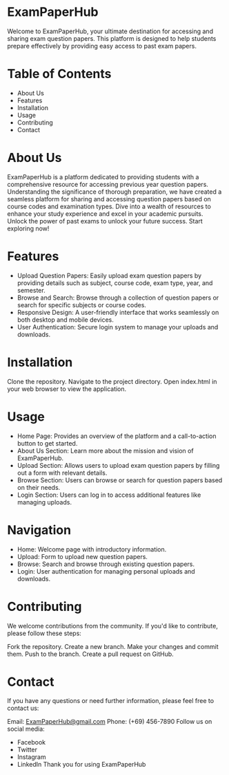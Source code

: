 # ExamPaperHub
Welcome to ExamPaperHub, your ultimate destination for accessing and sharing exam question papers. This platform is designed to help students prepare effectively by providing easy access to past exam papers.

# Table of Contents
- About Us
- Features
- Installation
- Usage
- Contributing
- Contact
# About Us
ExamPaperHub is a platform dedicated to providing students with a comprehensive resource for accessing previous year question papers. Understanding the significance of thorough preparation, we have created a seamless platform for sharing and accessing question papers based on course codes and examination types. Dive into a wealth of resources to enhance your study experience and excel in your academic pursuits. Unlock the power of past exams to unlock your future success. Start exploring now!

# Features
- Upload Question Papers: Easily upload exam question papers by providing details such as subject, course code, exam type, year, and semester.
- Browse and Search: Browse through a collection of question papers or search for specific subjects or course codes.
- Responsive Design: A user-friendly interface that works seamlessly on both desktop and mobile devices.
- User Authentication: Secure login system to manage your uploads and downloads.
# Installation
Clone the repository.
Navigate to the project directory.
Open index.html in your web browser to view the application.
# Usage
- Home Page: Provides an overview of the platform and a call-to-action button to get started.
- About Us Section: Learn more about the mission and vision of ExamPaperHub.
- Upload Section: Allows users to upload exam question papers by filling out a form with relevant details.
- Browse Section: Users can browse or search for question papers based on their needs.
- Login Section: Users can log in to access additional features like managing uploads.
# Navigation
- Home: Welcome page with introductory information.
- Upload: Form to upload new question papers.
- Browse: Search and browse through existing question papers.
- Login: User authentication for managing personal uploads and downloads.
# Contributing
We welcome contributions from the community. If you'd like to contribute, please follow these steps:

Fork the repository.
Create a new branch.
Make your changes and commit them.
Push to the branch.
Create a pull request on GitHub.


# Contact
If you have any questions or need further information, please feel free to contact us:

Email: ExamPaperHub@gmail.com
Phone: (+69) 456-7890
Follow us on social media:

- Facebook
- Twitter
- Instagram
- LinkedIn
Thank you for using ExamPaperHub
